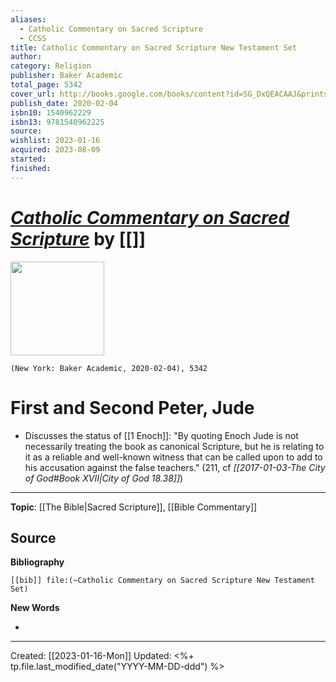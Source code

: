 ```yaml
---
aliases:
  - Catholic Commentary on Sacred Scripture
  - CCSS
title: Catholic Commentary on Sacred Scripture New Testament Set
author: 
category: Religion
publisher: Baker Academic
total_page: 5342
cover_url: http://books.google.com/books/content?id=SG_DxQEACAAJ&printsec=frontcover&img=1&zoom=1&source=gbs_api
publish_date: 2020-02-04
isbn10: 1540962229
isbn13: 9781540962225
source: 
wishlist: 2023-01-16
acquired: 2023-08-09
started: 
finished:
---
```

# *[Catholic Commentary on Sacred Scripture]()* by [[]]

<img src="http://books.google.com/books/content?id=SG_DxQEACAAJ&printsec=frontcover&img=1&zoom=1&source=gbs_api" width=150>

`(New York: Baker Academic, 2020-02-04), 5342`


# First and Second Peter, Jude 
- Discusses the status of [[1 Enoch]]: "By quoting Enoch Jude is not necessarily treating the book as canonical Scripture, but he is relating to it as a reliable and well-known witness that can be called upon to add to his accusation against the false teachers." (211, cf *[[2017-01-03-The City of God#Book XVII|City of God 18.38]]*)

--- 
**Topic**: [[The Bible|Sacred Scripture]], [[Bible Commentary]]

**Source**
- 


**Bibliography**

```query
[[bib]] file:(~Catholic Commentary on Sacred Scripture New Testament Set)
```
 

**New Words**

- 

---
Created: [[2023-01-16-Mon]]
Updated: <%+ tp.file.last_modified_date("YYYY-MM-DD-ddd") %>
